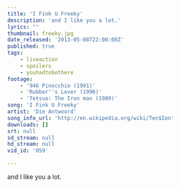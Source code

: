 ```yaml
---
title: 'I Fink U Freeky'
description: 'and I like you a lot.'
lyrics: ""
thumbnail: freeky.jpg
date_released: '2013-05-08T22:00:08Z'
published: true
tags:
    - liveaction
    - spoilers
    - youhadtobethere
footage:
    - '946 Pinocchio (1991)'
    - 'Rubber''s Lover (1996)'
    - 'Tetsuo: The Iron man (1989)'
song: 'I Fink U Freeky'
artist: 'Die Antwoord'
song_info_url: 'http://en.wikipedia.org/wiki/Ten$Ion'
downloads: []
srt: null
sd_stream: null
hd_stream: null
vid_id: '059'

---
```

and I like you a lot.